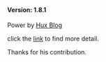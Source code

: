 #### Version: 1.8.1

Power by [Hux Blog](https://huangxuan.me)

click the [link](https://github.com/Huxpro/huxpro.github.io) to find more detail.

Thanks for his contribution.